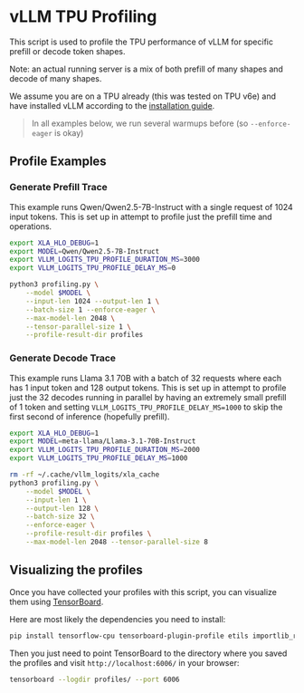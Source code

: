 # vLLM TPU Profiling

This script is used to profile the TPU performance of vLLM for specific prefill or decode token shapes.

Note: an actual running server is a mix of both prefill of many shapes and decode of many shapes.

We assume you are on a TPU already (this was tested on TPU v6e) and have installed vLLM according to the [installation guide](https://docs.vllm_logits.ai/en/latest/getting_started/installation/ai_accelerator/index.html).

> In all examples below, we run several warmups before (so `--enforce-eager` is okay)

## Profile Examples

### Generate Prefill Trace

This example runs Qwen/Qwen2.5-7B-Instruct with a single request of 1024 input tokens. This is set up in attempt to profile just the prefill time and operations.

```bash
export XLA_HLO_DEBUG=1
export MODEL=Qwen/Qwen2.5-7B-Instruct
export VLLM_LOGITS_TPU_PROFILE_DURATION_MS=3000
export VLLM_LOGITS_TPU_PROFILE_DELAY_MS=0

python3 profiling.py \
    --model $MODEL \
    --input-len 1024 --output-len 1 \
    --batch-size 1 --enforce-eager \
    --max-model-len 2048 \
    --tensor-parallel-size 1 \
    --profile-result-dir profiles
```

### Generate Decode Trace

This example runs Llama 3.1 70B with a batch of 32 requests where each has 1 input token and 128 output tokens. This is set up in attempt to profile just the 32 decodes running in parallel by having an extremely small prefill of 1 token and setting `VLLM_LOGITS_TPU_PROFILE_DELAY_MS=1000` to skip the first second of inference (hopefully prefill).

```bash
export XLA_HLO_DEBUG=1
export MODEL=meta-llama/Llama-3.1-70B-Instruct
export VLLM_LOGITS_TPU_PROFILE_DURATION_MS=2000
export VLLM_LOGITS_TPU_PROFILE_DELAY_MS=1000

rm -rf ~/.cache/vllm_logits/xla_cache
python3 profiling.py \
    --model $MODEL \
    --input-len 1 \
    --output-len 128 \
    --batch-size 32 \
    --enforce-eager \
    --profile-result-dir profiles \
    --max-model-len 2048 --tensor-parallel-size 8
```

## Visualizing the profiles

Once you have collected your profiles with this script, you can visualize them using [TensorBoard](https://cloud.google.com/tpu/docs/pytorch-xla-performance-profiling-tpu-vm).

Here are most likely the dependencies you need to install:

```bash
pip install tensorflow-cpu tensorboard-plugin-profile etils importlib_resources
```

Then you just need to point TensorBoard to the directory where you saved the profiles and visit `http://localhost:6006/` in your browser:

```bash
tensorboard --logdir profiles/ --port 6006
```
